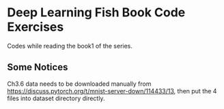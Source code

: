 # Deep Learning Fish Book Code Exercises

Codes while reading the book1 of the series.

## Some Notices

Ch3.6 data needs to be downloaded manually from <https://discuss.pytorch.org/t/mnist-server-down/114433/13>, then put the 4 files into dataset directory directly.
